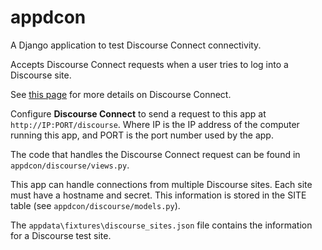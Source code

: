 # appdcon
A Django application to test Discourse Connect connectivity.

Accepts Discourse Connect requests when a user tries to log into a Discourse site.

See [this page](https://meta.discourse.org/t/discourseconnect-official-single-sign-on-for-discourse-sso/13045)
for more details on Discourse Connect.

Configure **Discourse Connect** to send a request to this app at
`http://IP:PORT/discourse`. Where IP is the IP address of the computer
running this app, and PORT is the port number used by the app.

The code that handles the Discourse Connect request can be found in `appdcon/discourse/views.py`.

This app can handle connections from multiple Discourse sites. Each
site must have a hostname and secret. This information is stored in
the SITE table (see `appdcon/discourse/models.py`).

The `appdata\fixtures\discourse_sites.json` file contains the information for a Discourse test site.
